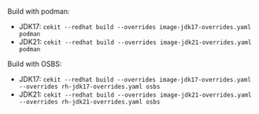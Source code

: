 
Build with podman:

* JDK17: `cekit --redhat build --overrides image-jdk17-overrides.yaml podman`
* JDK21: `cekit --redhat build --overrides image-jdk21-overrides.yaml podman`

Build with OSBS:

* JDK17: `cekit --redhat build --overrides image-jdk17-overrides.yaml --overrides rh-jdk17-overrides.yaml osbs`
* JDK21: `cekit --redhat build --overrides image-jdk21-overrides.yaml --overrides rh-jdk21-overrides.yaml osbs`